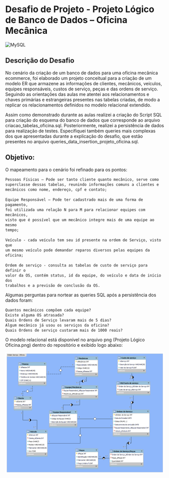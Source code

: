 # Desafio de Projeto - Projeto Lógico de Banco de Dados – Oficina Mecânica
![MySQL](https://img.shields.io/badge/mysql-%2300f.svg?style=for-the-badge&logo=mysql&logoColor=white)

## Descrição do Desafio

No cenário da criação de um banco de dados para uma oficina mecânica ecommerce, foi elaborado um projeto conceitual para a criação de um modelo ER que armazene as informações de clientes, mecânicos, veículos, equipes responsáveis, custos de serviço, peças e das ordens de serviço. 
Seguindo as orientações das aulas me atentei aos relacionamentos e chaves primárias e estrangeiras presentes nas tabelas criadas, de modo a replicar os relacionamentos definidos no modelo relacional extendido.

Assim como demonstrado durante as aulas realizei a criação do Script SQL para criação do esquema do banco de dados que corresponde ao arquivo criacao_tabelas_oficina.sql. 
Posteriormente, realizei a persistência de dados para realização de testes. 
Especifiquei também queries mais complexas dos que apresentadas durante a explicação do desafio, que estão presentes no arquivo queries_data_insertion_projeto_oficina.sql. 

## Objetivo:

O mapeamento para o cenário foi refinado para os pontos:

    Pessoas Físicas – Pode ser tanto cliente quanto mecânico, serve como
    superclasse dessas tabelas, reunindo informações comuns a clientes e
    mecânicos como nome, endereço, cpf e contato;

    Equipe Responsável – Pode ter cadastrado mais de uma forma de pagamento,
    foi utilizada uma relação N para M para relacionar equipes com mecânicos,
    visto que é possível que um mecânico integre mais de uma equipe ao mesmo
    tempo;

    Veículo - cada veículo tem seu id presente na ordem de Serviço, visto que
    um mesmo veículo pode demandar reparos diversos pelas equipes da oficina;

    Ordem de serviço - consulta as tabelas de custo de serviço para definir o
    valor da OS, contém status, id da equipe, do veículo e data de início dos
    trabalhos e a previsão de conclusão da OS.                         

    

Algumas perguntas para nortear as queries SQL após a persistência dos dados foram:

    Quantos mecânicos compõem cada equipe?
    Existe alguma OS atrasada?
    Quais Ordens de Serviço levaram mais de 5 dias?
    Algum mecânico já usou os serviços da oficina?
    Quais Ordens de serviço custaram mais de 1000 reais?

O modelo relacional está disponível no arquivo png (Projeto Lógico Oficina.png) dentro do repositório
e exibido logo abaixo:

![Modelo ER](Projeto&#32;Lógico&#32;Oficina.png)
